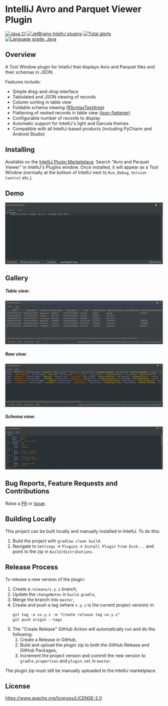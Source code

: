 # IntelliJ Avro and Parquet Viewer Plugin

[![Java CI](https://github.com/benwatson528/intellij-avro-parquet-plugin/workflows/Java%20CI/badge.svg)](https://github.com/benwatson528/intellij-avro-parquet-plugin/actions?query=workflow%3A%22Java+CI%22)
[![JetBrains IntelliJ plugins](https://img.shields.io/jetbrains/plugin/d/12281-avro-and-parquet-viewer)](https://plugins.jetbrains.com/plugin/12281-avro-and-parquet-viewer)
[![Total alerts](https://img.shields.io/lgtm/alerts/g/benwatson528/intellij-avro-parquet-plugin.svg?logo=lgtm&logoWidth=18)](https://lgtm.com/projects/g/benwatson528/intellij-avro-parquet-plugin/alerts/)
[![Language grade: Java](https://img.shields.io/lgtm/grade/java/g/benwatson528/intellij-avro-parquet-plugin.svg?logo=lgtm&logoWidth=18)](https://lgtm.com/projects/g/benwatson528/intellij-avro-parquet-plugin/context:java)


## Overview

A Tool Window plugin for IntelliJ that displays Avro and Parquet files and their schemas in JSON.

Features include:
 - Simple drag-and-drop interface
 - Tablulated and JSON viewing of records
 - Column sorting in table view
 - Foldable schema viewing ([RSyntaxTextArea](https://github.com/bobbylight/RSyntaxTextArea))
 - Flattening of nested records in table view ([json-flattener](https://github.com/wnameless/json-flattener))
 - Configurable number of records to display
 - Automatic support for IntelliJ's light and Darcula themes
 - Compatible with all IntelliJ-based products (including PyCharm and Android Studio)


## Installing

Available on the [IntelliJ Plugin Marketplace](https://plugins.jetbrains.com/plugin/12281-avro-and-parquet-viewer). Search "Avro and Parquet Viewer" in IntelliJ's Plugins window. Once installed, it will appear as a Tool Window (normally at the bottom of IntelliJ next to `Run`, `Debug`, `Version Control` etc.).


## Demo

![](images/demo.gif)


## Gallery

##### Table view:

![table view](images/table-view.png "Table view")


##### Raw view:

![raw view](images/raw-view.png "Raw view")


##### Schema view:

![schema view](images/schema-view.png "Schema view")


## Bug Reports, Feature Requests and Contributions

Raise a [PR](https://github.com/benwatson528/intellij-avro-parquet-plugin/pulls) or [Issue](https://github.com/benwatson528/intellij-avro-parquet-plugin/issues).


## Building Locally

This project can be built locally and manually installed in IntelliJ. To do this:

1. Build the project with `gradlew clean build`.
2. Navigate to `Settings` -> `Plugins` -> `Install Plugin From Disk...` and point to the zip in `build/distributions`.


## Release Process

To release a new version of the plugin:

1. Create a `release/x.y.z` branch,
2. Update the `changeNotes` in `build.gradle`,
3. Merge the branch into `master`,
4. Create and push a tag (where `x.y.z` is the current project version) in:
   ```
   git tag -a vx.y.z -m "Create release tag vx.y.z"
   git push origin --tags
   ```
5. The "Create Release" GitHub Action will automatically run and do the following:
   1. Create a Release in GitHub,
   2. Build and upload the plugin zip to both the GitHub Release and GitHub Packages,
   3. Increment the project version and commit the new version to `gradle.properties` and `plugin.xml` in `master`.

The plugin zip must still be manually uploaded to the IntelliJ marketplace.


## License

https://www.apache.org/licenses/LICENSE-2.0

